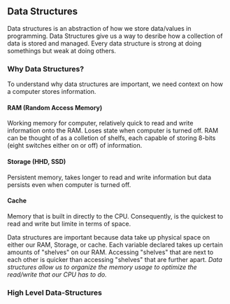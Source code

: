 ## Data Structures
Data structures is an abstraction of how we store data/values in programming. Data Structures give us a way to desribe how a collection of data is stored and managed. Every data structure is strong at doing somethings but weak at doing others.

### Why Data Structures?
To understand why data structures are important, we need context on how a computer stores information.
#### RAM (Random Access Memory)
Working memory for computer, relatively quick to read and write information onto the RAM. Loses state when computer is turned off. RAM can be thought of as a colletion of shelfs, each capable of storing 8-bits (eight switches either on or off) of information.
#### Storage (HHD, SSD)
Persistent memory, takes longer to read and write information but data persists even when computer is turned off.
#### Cache
Memory that is built in directly to the CPU. Consequently, is the quickest to read and write but limite in terms of space.

Data structures are important because data take up physical space on either our RAM, Storage, or cache. Each variable declared takes up certain amounts of "shelves" on our RAM. Accessing "shelves" that are next to each other is quicker than accessing "shelves" that are further apart. *Data structures allow us to organize the memory usage to optimize the read/write that our CPU has to do.*

### High Level Data-Structures
